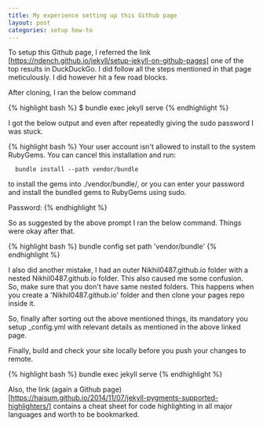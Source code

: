 ```yaml
---
title: My experience setting up this Github page
layout: post
categories: setup how-to
---
```


To setup this Github page, I referred the link [https://ndench.github.io/jekyll/setup-jekyll-on-github-pages] one of the top results in DuckDuckGo. I did follow all the 
steps mentioned in that page meticulously. I did however hit a few road blocks. 

After cloning, I ran the below command

{% highlight bash %}
$ bundle exec jekyll serve
{% endhighlight %}

I got the below output and even after repeatedly giving the sudo password I was stuck. 


 {% highlight bash %}
 Your user account isn't allowed to install to the system RubyGems.
  You can cancel this installation and run:

      bundle install --path vendor/bundle

  to install the gems into ./vendor/bundle/, or you can enter your password
  and install the bundled gems to RubyGems using sudo.

  Password: 
 {% endhighlight %}

 So as suggested by the above prompt I ran the below command. Things were okay after that.

{% highlight bash %}
bundle config set path 'vendor/bundle'
{% endhighlight %}

I also did another mistake, I had an outer Nikhil0487.github.io folder with a nested Nikhil0487.github.io folder. This also caused me some confusion. So, make sure that you don't have same nested folders. This happens when you create a 'Nikhil0487.github.io' folder and then clone your pages repo inside it.

So, finally after sorting out the above mentioned things, its mandatory you setup _config.yml with relevant details as mentioned in the above linked page.

Finally, build and check your site locally before you push your changes to remote.

{% highlight bash %}
bundle exec jekyll serve
{% endhighlight %}

Also, the link (again a Github page) [https://haisum.github.io/2014/11/07/jekyll-pygments-supported-highlighters/] contains a cheat sheet for code highlighting in all major languages and worth to be bookmarked. 